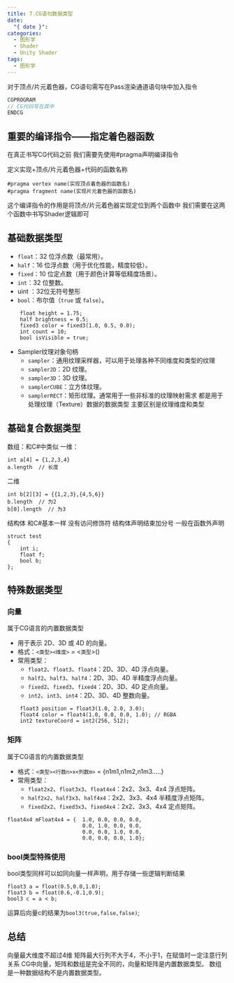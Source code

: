 ```yaml
---
title: 7.CG语句数据类型
date:
  "{ date }": 
categories:
  - 图形学
  - Shader
  - Unity Shader
tags:
  - 图形学
---
```

对于顶点/片元着色器，CG语句需写在Pass渲染通道语句块中加入指令
```c#
CGPROGRAM
// CG代码写在其中
ENDCG
```
## 重要的编译指令——指定着色器函数
在真正书写CG代码之前
我们需要先使用#pragma声明编译指令

定义实现+顶点/片元着色器+代码的函数名称
```
#pragma vertex name(实现顶点着色器的函数名)
#pragma fragment name(实现片元着色器的函数名)
```
这个编译指令的作用是将顶点/片元着色器实现定位到两个函数中
我们需要在这两个函数中书写Shader逻辑即可
## 基础数据类型
- `float`：32 位浮点数（最常用）。
- `half`：16 位浮点数（用于优化性能，精度较低）。
- `fixed`：10 位定点数（用于颜色计算等低精度场景）。
- `int`：32 位整数。
- uint ：32位无符号整形
- `bool`：布尔值（`true` 或 `false`）。    
```
    float height = 1.75;
    half brightness = 0.5;
    fixed3 color = fixed3(1.0, 0.5, 0.0);
    int count = 10;
    bool isVisible = true;
```
- Sampler纹理对象句柄
	- `sampler`：通用纹理采样器，可以用于处理各种不同维度和类型的纹理
    - `sampler2D`：2D 纹理。
    - `sampler3D`：3D 纹理。
    - `samplerCUBE`：立方体纹理。
    - `samplerRECT`：矩形纹理。通常用于一些非标准的纹理映射需求
    都是用于处理纹理（Texture）数据的数据类型
	主要区别是纹理维度和类型
## 基础复合数据类型
数组：和C#中类似
一维：
```cg
int a[4] = {1,2,3,4}
a.length  // 长度
```

二维
```CG
int b[2][3] = {{1,2,3},{4,5,6}}
b.length  // 为2
b[0].length  // 为3
```

结构体
和C#基本一样
没有访问修饰符
结构体声明结束加分号
一般在函数外声明
```
struct test
{
	int i;
	float f;
	bool b;
};
```

## 特殊数据类型
### 向量
属于CG语言的内置数据类型
- 用于表示 2D、3D 或 4D 的向量。
- 格式：`<类型><维度>` = <`类型`>()
- 常用类型：
    - `float2`、`float3`、`float4`：2D、3D、4D 浮点向量。    
    - `half2`、`half3`、`half4`：2D、3D、4D 半精度浮点向量。
    - `fixed2`、`fixed3`、`fixed4`：2D、3D、4D 定点向量。
    - `int2`、`int3`、`int4`：2D、3D、4D 整数向量。 
```Cg
    float3 position = float3(1.0, 2.0, 3.0);
    float4 color = float4(1.0, 0.0, 0.0, 1.0); // RGBA
    int2 textureCoord = int2(256, 512);
```
### 矩阵
属于CG语言的内置数据类型
- 格式：`<类型><行数n>x<列数m>` = {n1m1,n1m2,n1m3.....} 
- 常用类型：
    - `float2x2`、`float3x3`、`float4x4`：2x2、3x3、4x4 浮点矩阵。    
    - `half2x2`、`half3x3`、`half4x4`：2x2、3x3、4x4 半精度浮点矩阵。    
    - `fixed2x2`、`fixed3x3`、`fixed4x4`：2x2、3x3、4x4 定点矩阵。    
```cg
float4x4 mFloat4x4 = {  1.0, 0.0, 0.0, 0.0,
						0.0, 1.0, 0.0, 0.0,
						0.0, 0.0, 1.0, 0.0,
						0.0, 0.0, 0.0, 1.0};
```
### bool类型特殊使用
bool类型同样可以如同向量一样声明，用于存储一些逻辑判断结果
```cg
float3 a = float(0.5,0.0,1.0);
float3 b = float(0.6,-0.1,0.9);
bool3 c = a < b;
```
运算后向量c的结果为`bool3(true,false,false)`;
## 总结
向量最大维度不超过4维
矩阵最大行列不大于4，不小于1，在赋值时一定注意行列关系
CG中向量，矩阵和数组是完全不同的，向量和矩阵是内置数据类型。
数组是一种数据结构不是内置数据类型。